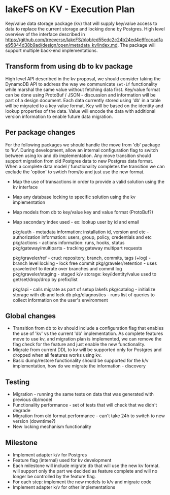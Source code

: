 # lakeFS on KV - Execution Plan

Key/value data storage package (kv) that will supply key/value access to data to replace the current storage and locking done by Postgres.
High level overview of the interface described in https://github.com/treeverse/lakeFS/blob/ed55edc2c24b24ed4e6fcccad1ae95844d38b9ad/design/open/metadata_kv/index.md. The package will support multiple back-end implementations.

## Transform from using db to kv package

High level API described in the kv proposal, we should consider taking the DynamoDB API to address the way we communicate `set-if` functionality while marshal the same value without fetching data first.
Key/value format can be done using ProtoBuf / JSON - discussion and information will be part of a design document.
Each data currently stored using 'db' in a table will be migrated to a key value format.
Key will be based on the identity and lookup properties of the data.
Value will encode the data with additional version information to enable future data migration.

## Per package changes

For the following packages we should handle the move from 'db' package to 'kv'.
During development, allow an internal configuration flag to switch between using kv and db implementation.
Any move transition should support migration from old Postgres data to new Postgres data format.
When a complete data model / functionality completes the transition we can exclude the 'option' to swtich from/to and just use the new format.

- Map the use of transactions in order to provide a valid solution using the kv interface
- Map any database locking to specific solution using the kv implementation
- Map models from db to key/value key and value format (ProtoBuf?)
- Map secondary index used - ex: lookup user by id and email

    pkg/auth
        - metadata information: installation id, version and etc
        - authorization information: users, group, policy, credentials and etc
    pkg/actions
        - actions information: runs, hooks, status
    pkg/gateway/multiparts
        - tracking gateway multipart requests

    pkg/graveler/ref
        - crud: repository, branch, commits, tags (+log)
        - branch level locking
        - lock free commit
    pkg/graveler/retention
        - uses graveler/ref to iterate over branches and commit log
    pkg/graveler/staging
        - staged k/v storage: key/identity/value used to get/set/drop/drop by prefix/list

    pkg/api
        - calls migrate as part of setup lakefs
    pkg/catalog
        - initialize storage with db and lock db
    pkg/diagnostics
        - runs list of queries to collect information on the user's environment

## Global changes

- Transition from db to kv should include a configuration flag that enables the use of 'kv' vs the current 'db' implementation.
  As complete features move to use kv, and migration plan is implemented, we can remove the flag check for the feature and just enable the new functionality.
- Migrate from current DDL to kv will be supported only for Postgres and dropped when all features works using kv.
- Basic dump/restore functionality should be supported for the k/v implementation, how do we migrate the information - discovery

## Testing

- Migration - running the same tests on data that was generated with previous db/model
- Functionality performance - set of tests that will check that we didn't degrade
- Migration from old format performance - can't take 24h to switch to new version (downtime?)
- New locking mechanism functionality

## Milestone

- Implement adapter k/v for Postgres
- Feature flag (internal) used for kv development
- Each milestone will include migrate db that will use the new kv format. will support only the part we decided as feature complete and will no longer be controlled by the feature flag.
- For each step: implement the new models to k/v and migrate code
- Implement adapter k/v for other implementations

